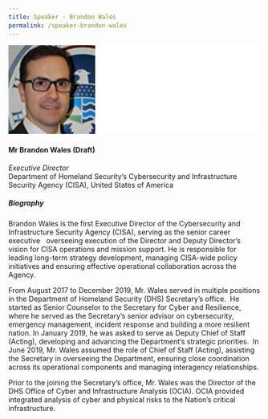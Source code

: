 ```yaml
---
title: Speaker - Brandon Wales
permalink: /speaker-brandon-wales
---
```


![Brandon Wales](/images/speakers/Brandon-Wales.jpeg)

#### **Mr Brandon Wales (Draft)**

*Executive Director*  
Department of Homeland Security’s Cybersecurity and Infrastructure Security Agency (CISA), United States of America

##### **Biography**

Brandon Wales is the first Executive Director of the Cybersecurity and Infrastructure Security Agency (CISA), serving as the senior career executive   overseeing execution of the Director and Deputy Director’s vision for CISA operations and mission support. He is responsible for leading long-term strategy development, managing CISA-wide policy initiatives and ensuring effective operational collaboration across the Agency.

From August 2017 to December 2019, Mr. Wales served in multiple positions in the Department of Homeland Security (DHS) Secretary’s office.  He started as Senior Counselor to the Secretary for Cyber and Resilience, where he served as the Secretary’s senior advisor on cybersecurity, emergency management, incident response and building a more resilient nation. In January 2019, he was asked to serve as Deputy Chief of Staff (Acting), developing and advancing the Department’s strategic priorities.  In June 2019, Mr. Wales assumed the role of Chief of Staff (Acting), assisting the Secretary in overseeing the Department, ensuring close coordination across its operational components and managing interagency relationships.

Prior to the joining the Secretary’s office, Mr. Wales was the Director of the DHS Office of Cyber and Infrastructure Analysis (OCIA). OCIA provided integrated analysis of cyber and physical risks to the Nation’s critical infrastructure.